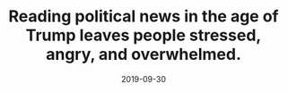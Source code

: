 ---
title: "Reading political news in the age of Trump leaves
people stressed, angry, and overwhelmed."
date: 2019-09-30
publishDate: 2019-09-30
authors: ["Cassie Owens"]
publication_types: ["0"]
image:
  preview_only: true
publication: "*NiemanLab*"
publication_short: "*NiemanLab*"
links:
- name: "Link to NiemanLab"
  url: "https://www.niemanlab.org/2019/09/reading-political-news-in-the-age-of-trump-leaves-people-stressed-angry-and-overwhelmed/"
featured: true
--- 